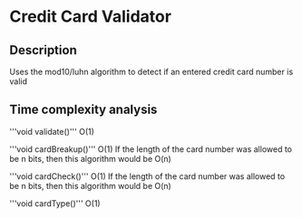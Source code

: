 # Credit Card Validator
## Description
Uses the mod10/luhn algorithm to detect if an entered credit card number is valid

## Time complexity analysis
'''void validate()''' O(1)

'''void cardBreakup()''' O(1)
If the length of the card number was allowed to be n bits, then this algorithm would be O(n)

'''void cardCheck()''' O(1)
If the length of the card number was allowed to be n bits, then this algorithm would be O(n)

'''void cardType()''' O(1)
